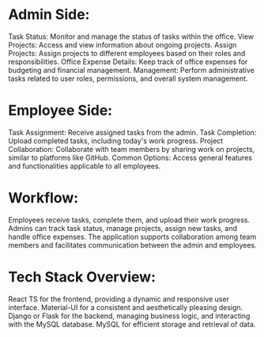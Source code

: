 
# Admin Side:

Task Status: Monitor and manage the status of tasks within the office.
View Projects: Access and view information about ongoing projects.
Assign Projects: Assign projects to different employees based on their roles and responsibilities.
Office Expense Details: Keep track of office expenses for budgeting and financial management.
Management: Perform administrative tasks related to user roles, permissions, and overall system management.

# Employee Side:

Task Assignment: Receive assigned tasks from the admin.
Task Completion: Upload completed tasks, including today's work progress.
Project Collaboration: Collaborate with team members by sharing work on projects, similar to platforms like GitHub.
Common Options: Access general features and functionalities applicable to all employees.

# Workflow:

Employees receive tasks, complete them, and upload their work progress.
Admins can track task status, manage projects, assign new tasks, and handle office expenses.
The application supports collaboration among team members and facilitates communication between the admin and employees.

# Tech Stack Overview:

React TS for the frontend, providing a dynamic and responsive user interface.
Material-UI for a consistent and aesthetically pleasing design.
Django or Flask for the backend, managing business logic, and interacting with the MySQL database.
MySQL for efficient storage and retrieval of data.
